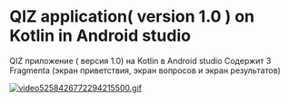   # QIZ application( version 1.0 ) on Kotlin in Android studio

QIZ приложение ( версия 1.0) на Kotlin в Android studio
Содержит 3 Fragmenta (экран приветствия, экран вопросов и экран результатов)

<a href="https://gifyu.com/image/SIIX7"><img src="https://s10.gifyu.com/images/video5258426772294215500.gif" alt="video5258426772294215500.gif" border="0" /></a>

